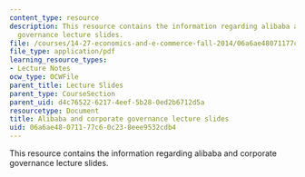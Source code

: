 ```yaml
---
content_type: resource
description: This resource contains the information regarding alibaba and corporate
  governance lecture slides.
file: /courses/14-27-economics-and-e-commerce-fall-2014/06a6ae48071177c60c238eee9532cdb4_MIT14_27F14_lecslide18.pdf
file_type: application/pdf
learning_resource_types:
- Lecture Notes
ocw_type: OCWFile
parent_title: Lecture Slides
parent_type: CourseSection
parent_uid: d4c76522-6217-4eef-5b28-0ed2b6712d5a
resourcetype: Document
title: Alibaba and corporate governance lecture slides
uid: 06a6ae48-0711-77c6-0c23-8eee9532cdb4
---
```

This resource contains the information regarding alibaba and corporate governance lecture slides.

